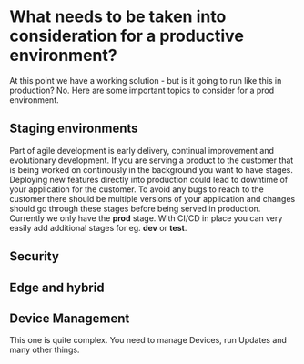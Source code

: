 # What needs to be taken into consideration for a productive environment?

At this point we have a working solution - but is it going to run like this in production? No. Here are some important topics to consider for a prod environment.

## Staging environments

Part of agile development is early delivery, continual improvement and evolutionary development.
If you are serving a product to the customer that is being worked on continously in the background you want to have stages. Deploying new features directly into production could lead to downtime of your application for the customer.
To avoid any bugs to reach to the customer there should be multiple versions of your application and changes should go through these stages before being served in production.
Currently we only have the **prod** stage. With CI/CD in place you can very easily add additional stages for eg. **dev** or **test**.

## Security

## Edge and hybrid

## Device Management

This one is quite complex. You need to manage Devices, run Updates and many other things.